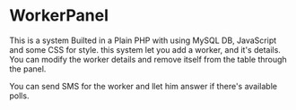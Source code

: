 # WorkerPanel
This is a system Builted in a Plain PHP with using MySQL DB, JavaScript and some CSS for style. this system let you add a worker, and it's details.
You can modify the worker details and remove itself from the table through the panel.

You can send SMS for the worker and llet him answer if there's available polls.
